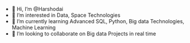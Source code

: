 - 👋 Hi, I’m @Harshodai
- 👀 I’m interested in Data, Space Technologies
- 🌱 I’m currently learning Advanced SQL, Python, Big data Technologies, Machine Learning
- 💞️ I’m looking to collaborate on Big data Projects in real time


